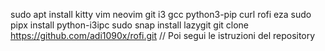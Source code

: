 sudo apt install kitty vim neovim git i3 gcc python3-pip curl rofi eza
sudo pipx install python-i3ipc
sudo snap install lazygit
git clone https://github.com/adi1090x/rofi.git
// Poi segui le istruzioni del repository
